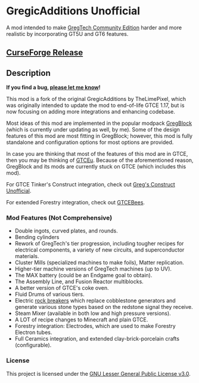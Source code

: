 # GregicAdditions Unofficial
A mod intended to make [GregTech Community Edition](https://github.com/GregTechCE/GregTech) harder and more realistic by incorporating
GT5U and GT6 features.

## [CurseForge Release](https://legacy.curseforge.com/minecraft/mc-mods/gregicadditions-unofficial/)

## Description

**If you find a bug, [please let me know](https://github.com/1ahmadbassam/GregicAdditionsUnofficial/issues)!**

This mod is a fork of the original GregicAdditions by TheLimePixel, which was originally
intended to update the mod to end-of-life GTCE 1.17, but is now focusing on adding more integrations
and enhancing codebase.

Most ideas of this mod are implemented in the popular modpack [GregBlock](https://github.com/1ahmadbassam/Gregblock-revamped117) 
(which is currently under updating as well, by me).
Some of the design features of this mod are most fitting in GregBlock; however, this mod is fully
standalone and configuration options for most options are provided.

In case you are thinking that most of the features of this mod are in GTCE, then you may be thinking of [GTCEu](https://github.com/GregTechCEu/GregTech). 
Because of the aforementioned reason, GregBlock and its mods are currently stuck on GTCE (which includes this mod).

For GTCE Tinker's Construct integration, check out [Greg's Construct Unofficial](https://github.com/1ahmadbassam/GregsConstructUnofficial).

For extended Forestry integration, check out [GTCEBees](https://github.com/1ahmadbassam/GTCEBees).

### Mod Features (Not Comprehensive)

- Double ingots, curved plates, and rounds.
- Bending cylinders
- Rework of GregTech's tier progression, including tougher recipes for electrical components, a variety of new circuits, and superconductor materials.
- Cluster Mills (specialized machines to make foils), Matter replication.
- Higher-tier machine versions of GregTech machines (up to UV).
- The MAX battery (could be an Endgame goal to obtain).
- The Assembly Line, and Fusion Reactor multiblocks.
- A better version of GTCE's coke oven.
- Fluid Drums of various tiers.
- Electric [rock breakers](https://reddit.com/r/feedthebeast/comments/bi2h8s/) which replace cobblestone generators and generate various stone types based on the redstone signal they receive.  
- Steam Mixer (available in both low and high pressure versions).
- A LOT of recipe changes to Minecraft and plain GTCE.
- Forestry integration: Electrodes, which are used to make Forestry Electron tubes.
- Full Ceramics integration, and extended clay-brick-porcelain crafts (configurable).

### License
This project is licensed under the [GNU Lesser General Public License v3.0](https://www.gnu.org/licenses/lgpl-3.0.en.html).
